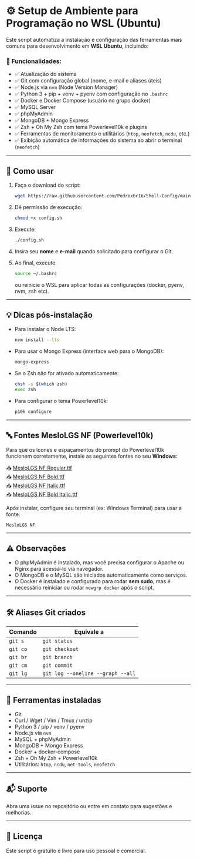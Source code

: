 # ⚙️ Setup de Ambiente para Programação no WSL (Ubuntu)

Este script automatiza a instalação e configuração das ferramentas mais comuns para desenvolvimento em **WSL Ubuntu**, incluindo:

### 🚀 Funcionalidades:

- ✅ Atualização do sistema
- ✅ Git com configuração global (nome, e-mail e aliases úteis)
- ✅ Node.js via `nvm` (Node Version Manager)
- ✅ Python 3 + pip + venv + pyenv com configuração no `.bashrc`
- ✅ Docker e Docker Compose (usuário no grupo docker)
- ✅ MySQL Server
- ✅ phpMyAdmin
- ✅ MongoDB + Mongo Express
- ✅ Zsh + Oh My Zsh com tema Powerlevel10k e plugins
- ✅ Ferramentas de monitoramento e utilitários (`htop`, `neofetch`, `ncdu`, etc.)
- ✅ Exibição automática de informações do sistema ao abrir o terminal (`neofetch`)

---

## 🧪 Como usar

1. Faça o download do script: 

   ```bash
   wget https://raw.githubusercontent.com/Pedroxbr16/Shell-Config/main/config.sh
   ```

2. Dê permissão de execução:

   ```bash
   chmod +x config.sh
   ```

3. Execute:

   ```bash
   ./config.sh
   ```

4. Insira seu **nome** e **e-mail** quando solicitado para configurar o Git.

5. Ao final, execute:

   ```bash
   source ~/.bashrc
   ```

   ou reinicie o WSL para aplicar todas as configurações (docker, pyenv, nvm, zsh etc).

---

## 💡 Dicas pós-instalação

- Para instalar o Node LTS:
  ```bash
  nvm install --lts
  ```

- Para usar o Mongo Express (interface web para o MongoDB):
  ```bash
  mongo-express
  ```

- Se o Zsh não for ativado automaticamente:
  ```bash
  chsh -s $(which zsh)
  exec zsh
  ```

- Para configurar o tema Powerlevel10k:
  ```bash
  p10k configure
  ```

---

## 🔤 Fontes MesloLGS NF (Powerlevel10k)

Para que os ícones e espaçamentos do prompt do Powerlevel10k funcionem corretamente, instale as seguintes fontes no seu **Windows**:

📥 [MesloLGS NF Regular.ttf](https://github.com/romkatv/powerlevel10k-media/raw/master/MesloLGS%20NF%20Regular.ttf)  
📥 [MesloLGS NF Bold.ttf](https://github.com/romkatv/powerlevel10k-media/raw/master/MesloLGS%20NF%20Bold.ttf)  
📥 [MesloLGS NF Italic.ttf](https://github.com/romkatv/powerlevel10k-media/raw/master/MesloLGS%20NF%20Italic.ttf)  
📥 [MesloLGS NF Bold Italic.ttf](https://github.com/romkatv/powerlevel10k-media/raw/master/MesloLGS%20NF%20Bold%20Italic.ttf)

Após instalar, configure seu terminal (ex: Windows Terminal) para usar a fonte:
```
MesloLGS NF
```

---

## ⚠️ Observações

- O phpMyAdmin é instalado, mas você precisa configurar o Apache ou Nginx para acessá-lo via navegador.
- O MongoDB e o MySQL são iniciados automaticamente como serviços.
- O Docker é instalado e configurado para rodar **sem sudo**, mas é necessário reiniciar ou rodar `newgrp docker` após o script.

---

## 🛠 Aliases Git criados

| Comando     | Equivale a              |
|-------------|-------------------------|
| `git s`     | `git status`            |
| `git co`    | `git checkout`          |
| `git br`    | `git branch`            |
| `git cm`    | `git commit`            |
| `git lg`    | `git log --oneline --graph --all` |

---

## 🧩 Ferramentas instaladas

- Git
- Curl / Wget / Vim / Tmux / unzip
- Python 3 / pip / venv / pyenv
- Node.js via `nvm`
- MySQL + phpMyAdmin
- MongoDB + Mongo Express
- Docker + docker-compose
- Zsh + Oh My Zsh + Powerlevel10k
- Utilitários: `htop`, `ncdu`, `net-tools`, `neofetch`

---

## 📬 Suporte

Abra uma issue no repositório ou entre em contato para sugestões e melhorias.

---

## 📄 Licença

Este script é gratuito e livre para uso pessoal e comercial.
